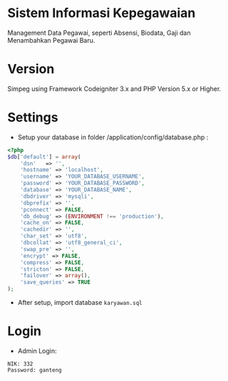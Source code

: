 # Sistem Informasi Kepegawaian
Management Data Pegawai, seperti Absensi, Biodata, Gaji dan Menambahkan Pegawai Baru.

# Version
Simpeg using Framework Codeigniter 3.x and PHP Version 5.x or Higher.

# Settings
- Setup your database in folder /application/config/database.php :
```php
<?php
$db['default'] = array(
	'dsn'	=> '',
	'hostname' => 'localhost',
	'username' => 'YOUR_DATABASE_USERNAME',
	'password' => 'YOUR_DATABASE_PASSWORD',
	'database' => 'YOUR_DATABASE_NAME',
	'dbdriver' => 'mysqli',
	'dbprefix' => '',
	'pconnect' => FALSE,
	'db_debug' => (ENVIRONMENT !== 'production'),
	'cache_on' => FALSE,
	'cachedir' => '',
	'char_set' => 'utf8',
	'dbcollat' => 'utf8_general_ci',
	'swap_pre' => '',
	'encrypt' => FALSE,
	'compress' => FALSE,
	'stricton' => FALSE,
	'failover' => array(),
	'save_queries' => TRUE
);
```

- After setup, import database `karyawan.sql`

# Login
- Admin Login:
```
NIK: 332
Password: ganteng
```
